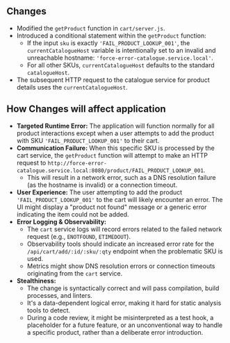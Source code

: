 ## Changes

- Modified the `getProduct` function in `cart/server.js`.
- Introduced a conditional statement within the `getProduct` function:
  - If the input `sku` is exactly `'FAIL_PRODUCT_LOOKUP_001'`, the `currentCatalogueHost` variable is intentionally set to an invalid and unreachable hostname: `'force-error-catalogue.service.local'`.
  - For all other SKUs, `currentCatalogueHost` defaults to the standard `catalogueHost`.
- The subsequent HTTP request to the catalogue service for product details uses the `currentCatalogueHost`.

## How Changes will affect application

- **Targeted Runtime Error:** The application will function normally for all product interactions except when a user attempts to add the product with SKU `'FAIL_PRODUCT_LOOKUP_001'` to their cart.
- **Communication Failure:** When this specific SKU is processed by the cart service, the `getProduct` function will attempt to make an HTTP request to `http://force-error-catalogue.service.local:8080/product/FAIL_PRODUCT_LOOKUP_001`.
  - This will result in a network error, such as a DNS resolution failure (as the hostname is invalid) or a connection timeout.
- **User Experience:** The user attempting to add the product `'FAIL_PRODUCT_LOOKUP_001'` to the cart will likely encounter an error. The UI might display a "product not found" message or a generic error indicating the item could not be added.
- **Error Logging & Observability:**
  - The `cart` service logs will record errors related to the failed network request (e.g., `ENOTFOUND`, `ETIMEDOUT`).
  - Observability tools should indicate an increased error rate for the `/api/cart/add/:id/:sku/:qty` endpoint when the problematic SKU is used.
  - Metrics might show DNS resolution errors or connection timeouts originating from the `cart` service.
- **Stealthiness:**
  - The change is syntactically correct and will pass compilation, build processes, and linters.
  - It's a data-dependent logical error, making it hard for static analysis tools to detect.
  - During a code review, it might be misinterpreted as a test hook, a placeholder for a future feature, or an unconventional way to handle a specific product, rather than a deliberate error introduction.